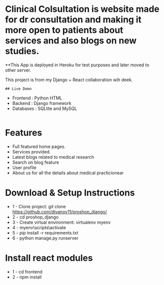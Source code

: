 # Clinical Colsultation is website made for dr consultation and making it more open to patients about services and also blogs on new studies.

**This App is deployed in Heroku for test purposes and later moved to other server.

This project is from my Django + React collaboration wih deek. 

```
## Live Demo

```
* Frontend : Python HTML
* Backend : Django framework
* Databases : SQLlite and MySQL
```

```
# Features
* Full featured home pages.
* Services provided.
* Latest blogs related to medical research
* Search on blog feature
* User profile
* About us for all the details about medical practicionear


# Download & Setup Instructions

* 1 - Clone project: git clone https://github.com/divanov11/proshop_django/
* 2 - cd proshop_django
* 3 - Create virtual environment: virtualenv myenv
* 4 - myenv\scripts\activate
* 5 - pip install -r requirements.txt
* 6 - python manage.py runserver

# Install react modules
* 1 - cd frontend
* 2 - npm install
